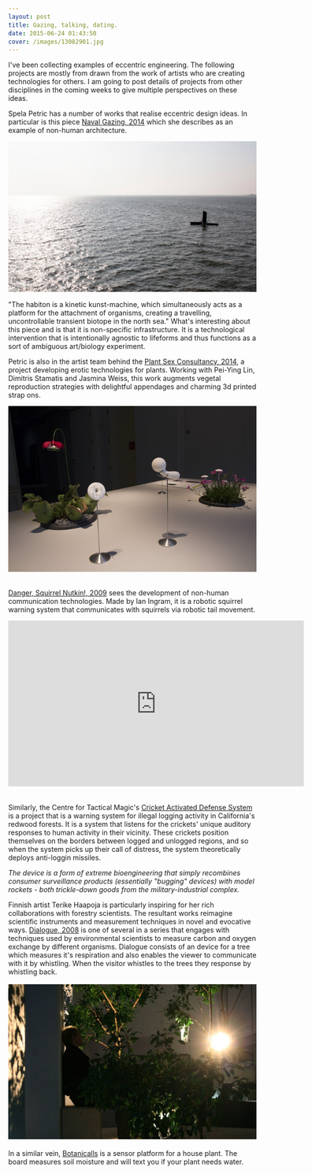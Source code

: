 ```yaml
---
layout: post
title: Gazing, talking, dating.
date: 2015-06-24 01:43:50
cover: /images/13082901.jpg
---
```



I've been collecting examples of eccentric engineering. The following projects are mostly from drawn from the work of artists who are creating technologies for others. I am going to post details of projects from other disciplines in the coming weeks to give multiple perspectives on these ideas.

Spela Petric has a number of works that realise eccentric design ideas. In particular is this piece [Naval Gazing, 2014](http://www.spelapetric.org/portfolio/naval-gazing/#) which she describes as an example of non-human architecture.

<img src="https://github.com/eccentricengineering/eccentricengineering.github.io/blob/master/images/eccentricArt/Spela.png?raw=true" alt="alt text" width="600px">

"The habiton is a kinetic kunst-machine, which simultaneously acts as a platform for the attachment of organisms, creating a travelling, uncontrollable transient biotope in the north sea." What's interesting about this piece and is that it is non-specific infrastructure. It is a technological intervention that is intentionally agnostic to lifeforms and thus functions as a sort of ambiguous art/biology experiment.


Petric is also in the artist team behind the [Plant Sex Consultancy, 2014](http://psx-consultancy.com/), a project developing erotic technologies for plants. Working with Pei-Ying Lin, Dimitris Stamatis and Jasmina Weiss, this work augments vegetal reproduction strategies with delightful appendages and charming 3d printed strap ons.

<img src="https://github.com/eccentricengineering/eccentricengineering.github.io/blob/master/images/eccentricArt/vector.jpg?raw=true" alt="alt text" width="600px">
<br><br>

[Danger, Squirrel Nutkin!, 2009](http://www.ingramclockworks.com/machines/2009_squirrel.html) sees the development of non-human communication technologies. Made by Ian Ingram, it is a robotic squirrel warning system that communicates with squirrels via robotic tail movement.

<iframe width="600" height="337" src="https://player.vimeo.com/video/45975282?color=ffffff&portrait=0" frameborder="0" allowfullscreen> </iframe>
<br><br>

Similarly, the Centre for Tactical Magic's [Cricket Activated Defense System](http://www.tacticalmagic.org/CTM/project%20pages/CADS.htm) is a project that is a warning system for illegal logging activity in California's redwood forests. It is a system that listens for the crickets' unique auditory responses to human activity in their vicinity. These crickets position themselves on the borders between logged and unlogged regions, and so when the system picks up their call of distress, the system theoretically deploys anti-loggin missiles.

<i>The device is a form of extreme bioengineering that simply recombines consumer surveillance products (essentially "bugging" devices) with model rockets - both trickle-down goods from the military-industrial complex.
</i>

Finnish artist Terike Haapoja is particularly inspiring for her rich collaborations with forestry scientists. The resultant works reimagine scientific instruments and measurement techniques in novel and evocative ways. [Dialogue, 2008](http://www.terikehaapoja.net/dialogue/) is one of several in a series that engages with techniques used by environmental scientists to measure carbon and oxygen exchange by different organisms. Dialogue consists of an device for a tree which measures it's respiration and also enables the viewer to communicate with it by whistling. When the visitor whistles to the trees they response by whistling back.<br><br>
<img src="https://github.com/eccentricengineering/eccentricengineering.github.io/blob/master/images/eccentricArt/terike.jpg?raw=true" alt="alt text" width="600px">
<br><br>
In a similar vein, [Botanicalls](http://www.botanicalls.com/) is a sensor platform for a house plant. The board measures soil moisture and will text you if your plant needs water.
